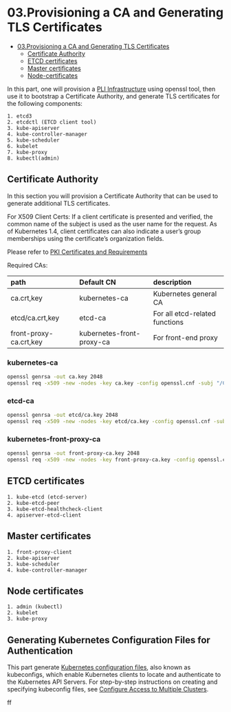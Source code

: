 # 03.Provisioning a CA and Generating TLS Certificates
<!-- TOC -->
 - [03.Provisioning a CA and Generating TLS Certificates](#03Provisioning-a-CA-and-Generating-TLS-Certificates)
   - [Certificate Authority](#Certificate-Authority)
   - [ETCD certificates](#ETCD-certificates)
   - [Master certificates](#Master-certificates)
   - [Node-certificates](#Node-certificates)
<!-- /TOC -->

In this part, one will provision a [PLI Infrastructure](https://en.wikipedia.org/wiki/Public_key_infrastructure) using openssl tool, then use it to bootstrap a Certificate Authority,
and generate TLS certificates for the following components:

    1. etcd3
    2. etcdctl (ETCD client tool)
    3. kube-apiserver
    4. kube-controller-manager
    5. kube-scheduler
    6. kubelet
    7. kube-proxy
    8. kubectl(admin)

## Certificate Authority
  In this section you will provision a Certificate Authority that can be used to generate additional TLS certificates.

  For X509 Client Certs: If a client certificate is presented and verified, the common name of the subject is used as
  the user name for the request. As of Kubernetes 1.4, client certificates can also indicate a user’s group memberships
  using the certificate’s organization fields.

   Please refer to [PKI Certificates and Requirements](https://kubernetes.io/docs/setup/certificates/)

   Required CAs:

   | path                   | Default CN                | description                    |
   | :--------------------  | :------------------------ | :----------------------------  |
   | ca.crt,key             | kubernetes-ca             | Kubernetes general CA          |
   | etcd/ca.crt,key        | etcd-ca                   | For all etcd-related functions |
   | front-proxy-ca.crt,key | kubernetes-front-proxy-ca | For front-end proxy            |

### kubernetes-ca
``` bash
openssl genrsa -out ca.key 2048
openssl req -x509 -new -nodes -key ca.key -config openssl.cnf -subj "/CN=kubernetes-ca" -extensions v3_ca -out ca.crt -days 10000
```

### etcd-ca
``` bash
openssl genrsa -out etcd/ca.key 2048
openssl req -x509 -new -nodes -key etcd/ca.key -config openssl.cnf -subj "/CN=etcd-ca" -extensions v3_ca -out etcd/ca.crt -days 10000
```
### kubernetes-front-proxy-ca
``` bash
openssl genrsa -out front-proxy-ca.key 2048
openssl req -x509 -new -nodes -key front-proxy-ca.key -config openssl.cnf -subj "/CN=kubernetes-front-proxy-ca" -extensions v3_ca -out front-proxy-ca.crt -days 10000
```

## ETCD certificates
    1. kube-etcd (etcd-server)
    2. kube-etcd-peer
    3. kube-etcd-healthcheck-client
    4. apiserver-etcd-client

## Master certificates
    1. front-proxy-client
    2. kube-apiserver
    3. kube-scheduler
    4. kube-controller-manager

## Node certificates
    1. admin (kubectl)
    2. kubelet
    3. kube-proxy


## Generating Kubernetes Configuration Files for Authentication
  This part generate [Kubernetes configuration files](https://kubernetes.io/docs/concepts/configuration/organize-cluster-access-kubeconfig/), also known as kubeconfigs, which enable Kubernetes clients to locate and authenticate to the Kubernetes API Servers.
  For step-by-step instructions on creating and specifying kubeconfig files, see [Configure Access to Multiple Clusters](https://kubernetes.io/docs/tasks/access-application-cluster/configure-access-multiple-clusters/).

  ff

